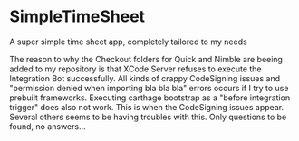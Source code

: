 # SimpleTimeSheet
A super simple time sheet app, completely tailored to my needs

The reason to why the Checkout folders for Quick and Nimble are beeing added to my repository is that XCode Server refuses to execute the Integration Bot successfully. All kinds of crappy CodeSigning issues and "permission denied when importing bla bla bla" errors occurs if I try to use prebuilt frameworks. Executing carthage bootstrap as a "before integration trigger" does also not work. This is when the CodeSigning issues appear. Several others seems to be having troubles with this. Only questions to be found, no answers...
